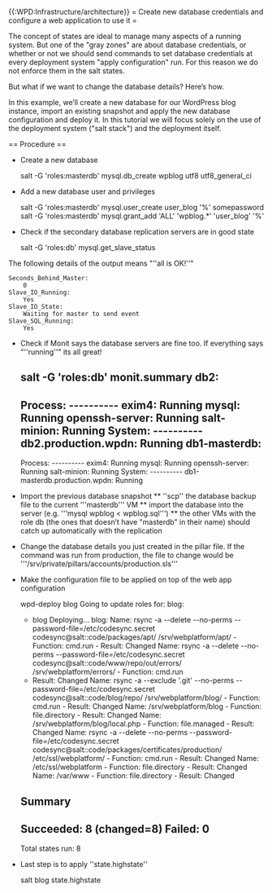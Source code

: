 {{:WPD:Infrastructure/architecture}}
= Create new database credentials and configure a web application to use it =

The concept of states are ideal to manage many aspects of a running system. But one of the "gray zones" are about database credentials, or whether or not we should send commands to set database credentials at every deployment system "apply configuration" run. For this reason we do not enforce them in the salt states.
 
But what if we want to change the database details? Here’s how.

In this example, we’ll  create a new database for our WordPress blog instance, import an existing snapshot and apply the new database configuration and deploy it. In this tutorial we will focus solely on the use of the deployment system ("salt stack") and the deployment itself.

== Procedure ==

* Create a new database

  salt -G 'roles:masterdb' mysql.db_create wpblog utf8 utf8_general_ci

* Add a new database user and privileges

  salt -G 'roles:masterdb' mysql.user_create user_blog '%' somepassword
  salt -G 'roles:masterdb' mysql.grant_add 'ALL' 'wpblog.*' 'user_blog' '%'

* Check if the secondary database replication servers are in good state

  salt -G 'roles:db' mysql.get_slave_status

The following details of the output means "''all is OK!''"

    Seconds_Behind_Master:
        0
    Slave_IO_Running:
        Yes
    Slave_IO_State:
        Waiting for master to send event
    Slave_SQL_Running:
        Yes

* Check if Monit says the database servers are fine too. If everything says "''running''" its all great!

  salt -G 'roles:db' monit.summary
  db2:
    ----------
    Process:
        ----------
        exim4:
            Running
        mysql:
            Running
        openssh-server:
            Running
        salt-minion:
            Running
    System:
        ----------
        db2.production.wpdn:
            Running
  db1-masterdb:
    ----------
    Process:
        ----------
        exim4:
            Running
        mysql:
            Running
        openssh-server:
            Running
        salt-minion:
            Running
    System:
        ----------
        db1-masterdb.production.wpdn:
            Running

* Import the previous database snapshot
** ''scp'' the database backup file to the current '''masterdb''' VM
** import the database into the server (e.g. '''mysql wpblog < wpblog.sql''')
** the other VMs with the role db (the ones that doesn’t have "masterdb" in their name) should catch up automatically with the replication
* Change the database details you just created in the pillar file. If the command was run from production, the file to change would be '''/srv/private/pillars/accounts/production.sls'''

* Make the configuration file to be applied on top of the web app configuration

  wpd-deploy blog
  Going to update roles for:
  blog:
     - blog
  Deploying...
  blog:
    Name: rsync -a --delete --no-perms --password-file=/etc/codesync.secret codesync@salt::code/packages/apt/ /srv/webplatform/apt/ - Function: cmd.run - Result: Changed
    Name: rsync -a --delete --no-perms --password-file=/etc/codesync.secret codesync@salt::code/www/repo/out/errors/ /srv/webplatform/errors/ - Function: cmd.run
   - Result: Changed
    Name: rsync -a  --exclude '.git' --no-perms --password-file=/etc/codesync.secret codesync@salt::code/blog/repo/ /srv/webplatform/blog/ - Function: cmd.run - Result: Changed
    Name: /srv/webplatform/blog - Function: file.directory - Result: Changed
    Name: /srv/webplatform/blog/local.php - Function: file.managed - Result: Changed
    Name: rsync -a --delete --no-perms --password-file=/etc/codesync.secret codesync@salt::code/packages/certificates/production/ /etc/ssl/webplatform/ - Function: cmd.run - Result: Changed
    Name: /etc/ssl/webplatform - Function: file.directory - Result: Changed
    Name: /var/www - Function: file.directory - Result: Changed
  
  Summary
  ------------
  Succeeded: 8 (changed=8)
  Failed:    0
  ------------
  Total states run:     8

* Last step is to apply ''state.highstate''

  salt blog state.highstate
